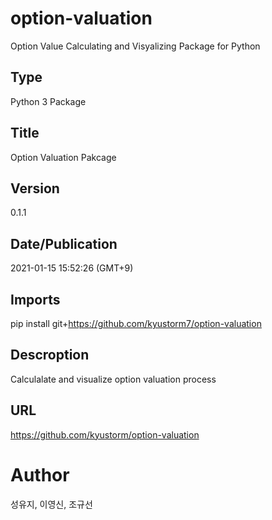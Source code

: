 # option-valuation
Option Value Calculating and Visyalizing Package for Python

## Type
Python 3 Package

## Title
Option Valuation Pakcage

## Version
0.1.1

## Date/Publication
2021-01-15 15:52:26 (GMT+9)

## Imports 
 pip install git+https://github.com/kyustorm7/option-valuation 

## Descroption 
Calculalate and visualize option valuation process

## URL
https://github.com/kyustorm/option-valuation

# Author
성유지, 이영신, 조규선
